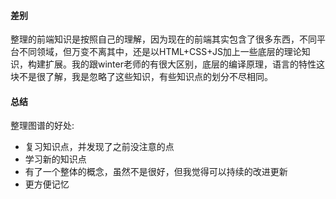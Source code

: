 #### 差别
整理的前端知识是按照自己的理解，因为现在的前端其实包含了很多东西，不同平台不同领域，但万变不离其中，还是以HTML+CSS+JS加上一些底层的理论知识，构建扩展。我的跟winter老师的有很大区别，底层的编译原理，语言的特性这块不是很了解，我是忽略了这些知识，有些知识点的划分不尽相同。

#### 总结
整理图谱的好处:
  - 复习知识点，并发现了之前没注意的点
  - 学习新的知识点
  - 有了一个整体的概念，虽然不是很好，但我觉得可以持续的改进更新
  - 更方便记忆